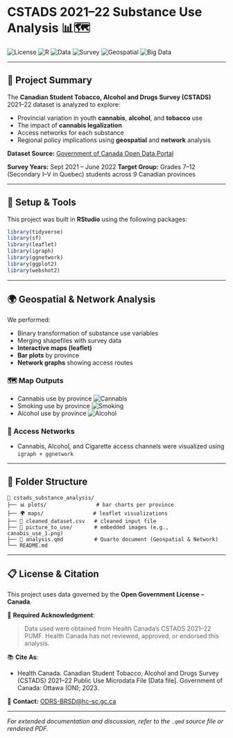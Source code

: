 # CSTADS 2021–22 Substance Use Analysis 📊🗺️

![License](https://img.shields.io/badge/license-OGL--Canada-blue)
![R](https://img.shields.io/badge/made%20with-R-276DC3)
![Data](https://img.shields.io/badge/data-Health%20Canada-important)
![Survey](https://img.shields.io/badge/CSTADS-2021--22-green)
![Geospatial](https://img.shields.io/badge/mapping-leaflet-lightgrey)
![Big Data](https://img.shields.io/badge/big%20data-enabled-orange)


---

## 📌 Project Summary

The **Canadian Student Tobacco, Alcohol and Drugs Survey (CSTADS)** 2021–22 dataset is analyzed to explore:

* Provincial variation in youth **cannabis**, **alcohol**, and **tobacco** use
* The impact of **cannabis legalization**
* Access networks for each substance
* Regional policy implications using **geospatial** and **network** analysis

**Dataset Source:** [Government of Canada Open Data Portal](https://open.canada.ca/data/dataset/1f15ca45-8bfd-4f9c-9ec6-2c0c440e69c2)

**Survey Years:** Sept 2021 – June 2022
**Target Group:** Grades 7–12 (Secondary I–V in Quebec) students across 9 Canadian provinces

---

## 🔧 Setup & Tools

This project was built in **RStudio** using the following packages:

```r
library(tidyverse)
library(sf)
library(leaflet)
library(igraph)
library(ggnetwork)
library(ggplot2)
library(webshot2)
```

---

## 🌍 Geospatial & Network Analysis

We performed:

* Binary transformation of substance use variables
* Merging shapefiles with survey data
* **Interactive maps (leaflet)**
* **Bar plots** by province
* **Network graphs** showing access routes

### 🗺️ Map Outputs

* Cannabis use by province ![Cannabis](picture_to_use/canabis_use_1.png)
* Smoking use by province ![Smoking](picture_to_use/smoking_use_1.png)
* Alcohol use by province ![Alcohol](picture_to_use/alcohol_use_1.png)

### 🔗 Access Networks

* Cannabis, Alcohol, and Cigarette access channels were visualized using `igraph + ggnetwork`

---

## 📁 Folder Structure

```plaintext
📁 cstads_substance_analysis/
├── 📊 plots/                # bar charts per province
├── 🌍 maps/                # leaflet visualizations
├── 📄 cleaned_dataset.csv   # cleaned input file
├── 📂 picture_to_use/       # embedded images (e.g., canabis_use_1.png)
├── 📓 analysis.qmd          # Quarto document (Geospatial & Network)
└── README.md
```

---

## 📋 License & Citation

This project uses data governed by the **Open Government License – Canada**.

📌 **Required Acknowledgment**:

> Data used were obtained from Health Canada’s CSTADS 2021–22 PUMF. Health Canada has not reviewed, approved, or endorsed this analysis.

📚 **Cite As**:

* Health Canada. Canadian Student Tobacco, Alcohol and Drugs Survey (CSTADS) 2021–22 Public Use Microdata File \[Data file]. Government of Canada: Ottawa (ON); 2023.

📩 **Contact:**  [ODRS-BRSD@hc-sc.gc.ca](mailto:ODRS-BRSD@hc-sc.gc.ca)

---


*For extended documentation and discussion, refer to the `.qmd` source file or rendered PDF.*
